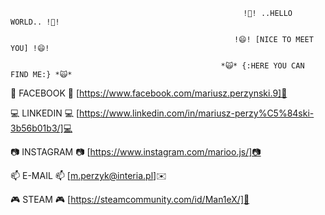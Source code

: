                                                         !👋! ..HELLO WORLD.. !👋!
   
                                                      !😄! [NICE TO MEET YOU] !😄!
   
                                                   *🙀* {:HERE YOU CAN FIND ME:} *🙀*


📲 FACEBOOK 📲  [https://www.facebook.com/mariusz.perzynski.9]📲


💻 LINKEDIN 💻  [https://www.linkedin.com/in/mariusz-perzy%C5%84ski-3b56b01b3/]💻



📷 INSTAGRAM 📷  [https://www.instagram.com/marioo.js/]📷



📫 E-MAIL 📫  [m.perzyk@interia.pl]✉️


🎮 STEAM 🎮  [https://steamcommunity.com/id/Man1eX/]👾




